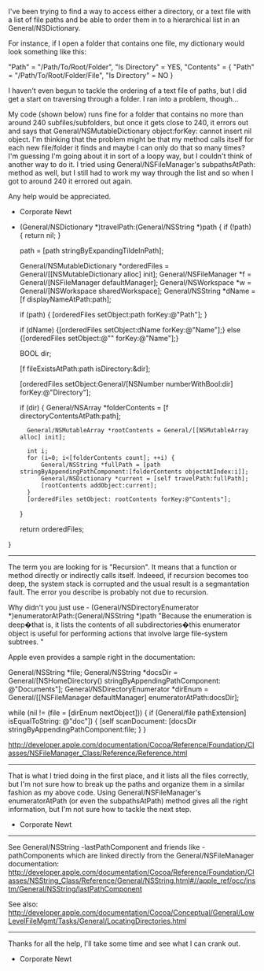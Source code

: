 I've been trying to find a way to access either a directory, or a text file with a list of file paths and be able to order them in to a hierarchical list in an General/NSDictionary.

For instance, if I open a folder that contains one file, my dictionary would look something like this:

    
"Path" = "/Path/To/Root/Folder",
"Is Directory" = YES,
"Contents" = { "Path" = "/Path/To/Root/Folder/File",
               "Is Directory" = NO }


I haven't even begun to tackle the ordering of a text file of paths, but I did get a start on traversing through a folder.  I ran into a problem, though...

My code (shown below) runs fine for a folder that contains no more than around 240 subfiles/subfolders, but once it gets close to 240, it errors out and says that General/NSMutableDictionary object:forKey: cannot insert nil object.  I'm thinking that the problem might be that my method calls itself for each new file/folder it finds and maybe I can only do that so many times?  I'm guessing I'm going about it in sort of a loopy way, but I couldn't think of another way to do it.  I tried using General/NSFileManager's subpathsAtPath: method as well, but I still had to work my way through the list and so when I got to around 240 it errored out again.

Any help would be appreciated.

- Corporate Newt


    
- (General/NSDictionary *)travelPath:(General/NSString *)path {
	if (!path) { return nil; }
	
	path = [path stringByExpandingTildeInPath];
		
	General/NSMutableDictionary *orderedFiles = General/[[NSMutableDictionary alloc] init];
	General/NSFileManager *f = General/[NSFileManager defaultManager];
	General/NSWorkspace *w = General/[NSWorkspace sharedWorkspace];
	General/NSString *dName = [f displayNameAtPath:path];
	
	if (path) { [orderedFiles setObject:path forKey:@"Path"]; }
	
	if (dName) {[orderedFiles setObject:dName forKey:@"Name"];}
	else {[orderedFiles setObject:@"" forKey:@"Name"];}
	
	BOOL dir;
	
	[f fileExistsAtPath:path isDirectory:&dir];
	
	[orderedFiles setObject:General/[NSNumber numberWithBool:dir] forKey:@"Directory"];
	
	if (dir) {
		General/NSArray *folderContents = [f directoryContentsAtPath:path];
		
		General/NSMutableArray *rootContents = General/[[NSMutableArray alloc] init];
		
		int i;
		for (i=0; i<[folderContents count]; ++i) {
			General/NSString *fullPath = [path stringByAppendingPathComponent:[folderContents objectAtIndex:i]];
			General/NSDictionary *current = [self travelPath:fullPath];
			[rootContents addObject:current];
		}
		[orderedFiles setObject: rootContents forKey:@"Contents"];
	}
		
	return orderedFiles;
	
}

----
The term you are looking for is "Recursion".  It means that a function or method directly or indirectly calls itself.  Indeeed, if recursion becomes too deep, the system stack is corrupted and the usual result is a segmantation fault.  The error you describe is probably not due to recursion.

Why didn't you just use - (General/NSDirectoryEnumerator *)enumeratorAtPath:(General/NSString *)path  "Because the enumeration is deep�that is, it lists the contents of all subdirectories�this enumerator object is useful for performing actions that involve large file-system subtrees. "

Apple even provides a sample right in the documentation:

    
General/NSString *file; 
General/NSString *docsDir = General/[NSHomeDirectory() stringByAppendingPathComponent:  @"Documents"]; 
General/NSDirectoryEnumerator *dirEnum = 
    General/[[NSFileManager defaultManager] enumeratorAtPath:docsDir]; 
  
while (nil != (file = [dirEnum nextObject])) { 
    if (General/file pathExtension] isEqualToString: @"doc"]) { 
        [self scanDocument: [docsDir stringByAppendingPathComponent:file; 
    } 
} 


http://developer.apple.com/documentation/Cocoa/Reference/Foundation/Classes/NSFileManager_Class/Reference/Reference.html

----

That is what I tried doing in the first place, and it lists all the files correctly, but I'm not sure how to break up the paths and organize them in a similar fashion as my above code.  Using General/NSFileManager's enumeratorAtPath (or even the subpathsAtPath) method gives all the right information, but I'm not sure how to tackle the next step.

- Corporate Newt
----
See General/NSString -lastPathComponent and friends like -pathComponents which are linked directly from the General/NSFileManager documentation:
http://developer.apple.com/documentation/Cocoa/Reference/Foundation/Classes/NSString_Class/Reference/General/NSString.html#//apple_ref/occ/instm/General/NSString/lastPathComponent

See also: http://developer.apple.com/documentation/Cocoa/Conceptual/General/LowLevelFileMgmt/Tasks/General/LocatingDirectories.html

----

Thanks for all the help, I'll take some time and see what I can crank out.

- Corporate Newt